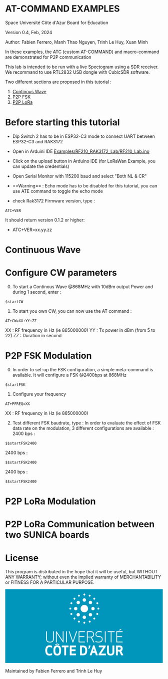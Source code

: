 # AT-COMMAND EXAMPLES
Space Université Côte d'Azur Board for Education

Version 0.4, Feb, 2024

Author: Fabien Ferrero, Manh Thao Nguyen, Trinh Le Huy, Xuan Minh

In these examples, the ATC (custom AT-COMMAND) and macro-command are demonstrated for P2P communication

This lab is intended to be run with a live Spectogram using a SDR receiver.
We recommand to use RTL2832 USB dongle with CubicSDR software.

Two different sections are proposed in this tutorial :

 1. [Continous Wave](https://github.com/FabienFerrero/SUniCA/blob/main/Examples/atcommand.md#lorawan-abp-activation-by-personalization)
 2. [P2P FSK](https://github.com/FabienFerrero/SUniCA/blob/main/Examples/atcommand.md#lorawan-abp-activation-by-personalization)
 3. [P2P LoRa](https://github.com/FabienFerrero/SUniCA/blob/main/Examples/atcommand.md#lorawan-otaa)



<h1>Before starting this tutorial</h1>

*  Dip Switch 2 has to be in ESP32-C3 mode to connect UART between ESP32-C3 and RAK3172

*  Open in Arduini IDE [Examples/RF210_RAK3172_Lab/RF210_Lab.ino](/Examples/RF210_Lab/RF210_Lab.ino)

*  Click on the upload button in Arduino IDE (for LoRaWan Example, you can update the credentials)

* Open Serial Monitor with 115200 baud and select "Both NL & CR"

* ==Warning== : Echo mode has to be disabled for this tutorial, you can use ATE command to toggle the echo mode
  
* check Rak3172 Firmware version, type :
```            
ATC+VER
```            
It should return version 0.1.2 or higher: 
* ATC+VER=xx.yy.zz    


<h1>Continuous Wave</h1>

# Configure CW parameters 

0. To start a Continous Wave @868MHz with 10dBm output Power and during 1 second, enter :
   
```	
$startCW
```
   
1. To start you own CW, you can now use the AT command :  
```            
AT+CW=XX:YY:ZZ
```            
XX : RF frequency in Hz (ie 865000000)
YY : Tx power in dBm (from 5 to 22)
ZZ : Duration in second



<h1>P2P FSK Modulation</h1>

0. In order to set-up the FSK configuration, a simple meta-command is available. It will configure a FSK @2400bps at 868MHz
   
```	
$startFSK
```

1. Configure your frequency

```	
AT+PFREQ=XX
```
XX : RF frequency in Hz (ie 865000000)


2. Test different FSK baudrate, type :
 In order to evaluate the effect of FSK data rate on the modulation, 3 different configurations are available :  
2400 bps :

```            
$$startFSK2400
```       

2400 bps :

```            
$$startFSK2400
```     

2400 bps :

```            
$$startFSK2400
```          



<h1>P2P LoRa Modulation</h1>



<h1>P2P LoRa Communication between two SUNICA boards</h1>


# License

This program is distributed in the hope that it will be useful, but WITHOUT ANY WARRANTY; without even the implied warranty of MERCHANTABILITY or FITNESS FOR A PARTICULAR PURPOSE.

<img src="../Document/pic/UniCA_logo.png">

Maintained by Fabien Ferrero and Trinh Le Huy
